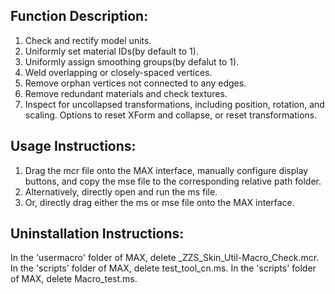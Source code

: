 ## Function Description:
1. Check and rectify model units.
2. Uniformly set material IDs(by default to 1).
3. Uniformly assign smoothing groups(by defalut to 1).
4. Weld overlapping or closely-spaced vertices.
5. Remove orphan vertices not connected to any edges.
6. Remove redundant materials and check textures.
7. Inspect for uncollapsed transformations, including position, rotation, and scaling. Options to reset XForm and collapse, or reset transformations.

## Usage Instructions:
1. Drag the mcr file onto the MAX interface, manually configure display buttons, and copy the mse file to the corresponding relative path folder.
2. Alternatively, directly open and run the ms file.
3. Or, directly drag either the ms or mse file onto the MAX interface.

## Uninstallation Instructions:
In the 'usermacro' folder of MAX, delete _ZZS_Skin_Util-Macro_Check.mcr.
In the 'scripts' folder of MAX, delete test_tool_cn.ms.
In the 'scripts' folder of MAX, delete Macro_test.ms.
